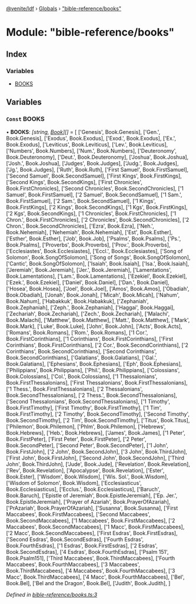 [@venite/ldf](../README.md) › [Globals](../globals.md) › ["bible-reference/books"](_bible_reference_books_.md)

# Module: "bible-reference/books"

## Index

### Variables

* [BOOKS](_bible_reference_books_.md#const-books)

## Variables

### `Const` BOOKS

• **BOOKS**: *[string, [Book](../enums/_bible_reference_book_.book.md)][]* = [
  ['Genesis', Book.Genesis],
  ['Gen.', Book.Genesis],
  ['Exodus', Book.Exodus],
  ['Exod.', Book.Exodus],
  ['Ex.', Book.Exodus],
  ['Leviticus', Book.Leviticus],
  ['Lev.', Book.Leviticus],
  ['Numbers', Book.Numbers],
  ['Num.', Book.Numbers],
  ['Deuteronomy', Book.Deuteronomy],
  ['Deut.', Book.Deuteronomy],
  ['Joshua', Book.Joshua],
  ['Josh.', Book.Joshua],
  ['Judges', Book.Judges],
  ['Judg.', Book.Judges],
  ['Jg.', Book.Judges],
  ['Ruth', Book.Ruth],
  ['First Samuel', Book.FirstSamuel],
  ['Second Samuel', Book.SecondSamuel],
  ['First Kings', Book.FirstKings],
  ['Second Kings', Book.SecondKings],
  ['First Chronicles', Book.FirstChronicles],
  ['Second Chronicles', Book.SecondChronicles],
  ['1 Samuel', Book.FirstSamuel],
  ['2 Samuel', Book.SecondSamuel],
  ['1 Sam.', Book.FirstSamuel],
  ['2 Sam.', Book.SecondSamuel],
  ['1 Kings', Book.FirstKings],
  ['2 Kings', Book.SecondKings],
  ['1 Kgs', Book.FirstKings],
  ['2 Kgs', Book.SecondKings],
  ['1 Chronicles', Book.FirstChronicles],
  ['1 Chron.', Book.FirstChronicles],
  ['2 Chronicles', Book.SecondChronicles],
  ['2 Chron.', Book.SecondChronicles],
  ['Ezra', Book.Ezra],
  ['Neh.', Book.Nehemiah],
  ['Nehemiah', Book.Nehemiah],
  ['Est', Book.Esther],
  ['Esther', Book.Esther],
  ['Job', Book.Job],
  ['Psalms', Book.Psalms],
  ['Ps.', Book.Psalms],
  ['Proverbs', Book.Proverbs],
  ['Prov.', Book.Proverbs],
  ['Ecclesiastes', Book.Ecclesiastes],
  ['Eccl.', Book.Ecclesiastes],
  ['Song of Solomon', Book.SongOfSolomon],
  ['Song of Songs', Book.SongOfSolomon],
  ['Cantic', Book.SongOfSolomon],
  ['Isaiah', Book.Isaiah],
  ['Isa.', Book.Isaiah],
  ['Jeremiah', Book.Jeremiah],
  ['Jer.', Book.Jeremiah],
  ['Lamentations', Book.Lamentations],
  ['Lam.', Book.Lamentations],
  ['Ezekiel', Book.Ezekiel],
  ['Ezek.', Book.Ezekiel],
  ['Daniel', Book.Daniel],
  ['Dan.', Book.Daniel],
  ['Hosea', Book.Hosea],
  ['Joel', Book.Joel],
  ['Amos', Book.Amos],
  ['Obadiah', Book.Obadiah],
  ['Jonah', Book.Jonah],
  ['Micah', Book.Micah],
  ['Nahum', Book.Nahum],
  ['Habakkuk', Book.Habakkuk],
  ['Zephaniah', Book.Zephaniah],
  ['Zeph.', Book.Zephaniah],
  ['Haggai', Book.Haggai],
  ['Zechariah', Book.Zechariah],
  ['Zech.', Book.Zechariah],
  ['Malachi', Book.Malachi],
  ['Matthew', Book.Matthew],
  ['Matt.', Book.Matthew],
  ['Mark', Book.Mark],
  ['Luke', Book.Luke],
  ['John', Book.John],
  ['Acts', Book.Acts],
  ['Romans', Book.Romans],
  ['Rom.', Book.Romans],
  ['1 Cor.', Book.FirstCorinthians],
  ['1 Corinthians', Book.FirstCorinthians],
  ['First Corinthians', Book.FirstCorinthians],
  ['2 Cor.', Book.SecondCorinthians],
  ['2 Corinthians', Book.SecondCorinthians],
  ['Second Corinthians', Book.SecondCorinthians],
  ['Galatians', Book.Galatians],
  ['Gal.', Book.Galatians],
  ['Ephesians', Book.Ephesians],
  ['Eph', Book.Ephesians],
  ['Philippians', Book.Philippians],
  ['Phil.', Book.Philippians],
  ['Colossians', Book.Colossians],
  ['Col.', Book.Colossians],
  ['1 Thessalonians', Book.FirstThessalonians],
  ['First Thessalonians', Book.FirstThessalonians],
  ['1 Thess.', Book.FirstThessalonians],
  ['2 Thessalonians', Book.SecondThessalonians],
  ['2 Thess.', Book.SecondThessalonians],
  ['Second Thessalonians', Book.SecondThessalonians],
  ['1 Timothy', Book.FirstTimothy],
  ['First Timothy', Book.FirstTimothy],
  ['1 Tim', Book.FirstTimothy],
  ['2 Timothy', Book.SecondTimothy],
  ['Second Timothy', Book.SecondTimothy],
  ['2 Tim', Book.SecondTimothy],
  ['Titus', Book.Titus],
  ['Philemon', Book.Philemon],
  ['Phlm', Book.Philemon],
  ['Hebrews', Book.Hebrews],
  ['Heb.', Book.Hebrews],
  ['James', Book.James],
  ['1 Peter', Book.FirstPeter],
  ['First Peter', Book.FirstPeter],
  ['2 Peter', Book.SecondPeter],
  ['Second Peter', Book.SecondPeter],
  ['1 John', Book.FirstJohn],
  ['2 John', Book.SecondJohn],
  ['3 John', Book.ThirdJohn],
  ['First John', Book.FirstJohn],
  ['Second John', Book.SecondJohn],
  ['Third John', Book.ThirdJohn],
  ['Jude', Book.Jude],
  ['Revelation', Book.Revelation],
  ['Rev', Book.Revelation],
  ['Apocalypse', Book.Revelation],
  ['Ester', Book.Ester],
  ['Wisdom', Book.Wisdom],
  ['Wis. Sol.', Book.Wisdom],
  ['Wisdom of Solomon', Book.Wisdom],
  ['Ecclesiasticus', Book.Ecclesiasticus],
  ['Ecclus.', Book.Ecclesiasticus],
  ['Baruch', Book.Baruch],
  ['Epistle of Jeremiah', Book.EpistleJeremiah],
  ['Ep. Jer.', Book.EpistleJeremiah],
  ['Prayer of Azariah', Book.PrayerOfAzariah],
  ['PrAzariah', Book.PrayerOfAzariah],
  ['Susanna', Book.Susanna],
  ['First Maccabees', Book.FirstMaccabees],
  ['Second Maccabees', Book.SecondMaccabees],
  ['1 Maccabees', Book.FirstMaccabees],
  ['2 Maccabees', Book.SecondMaccabees],
  ['1 Macc', Book.FirstMaccabees],
  ['2 Macc', Book.SecondMaccabees],
  ['First Esdras', Book.FirstEsdras],
  ['Second Esdras', Book.SecondEsdras],
  ['Fourth Esdras', Book.FourthEsdras],
  ['1 Esdras', Book.FirstEsdras],
  ['2 Esdras', Book.SecondEsdras],
  ['4 Esdras', Book.FourthEsdras],
  ['Psalm 151', Book.Psalm151],
  ['Third Maccabees', Book.ThirdMaccabees],
  ['Fourth Maccabees', Book.FourthMaccabees],
  ['3 Maccabees', Book.ThirdMaccabees],
  ['4 Maccabees', Book.FourthMaccabees],
  ['3 Macc', Book.ThirdMaccabees],
  ['4 Macc', Book.FourthMaccabees],
  ['Bel', Book.Bel],
  ['Bel and the Dragon', Book.Bel],
  ['Judith', Book.Judith],
]

*Defined in [bible-reference/books.ts:3](https://github.com/gbj/venite/blob/41d0c651/ldf/src/bible-reference/books.ts#L3)*
